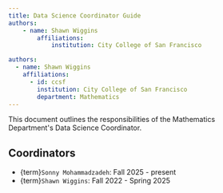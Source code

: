```yaml
---
title: Data Science Coordinator Guide
authors:
    - name: Shawn Wiggins
        affiliations:
            institution: City College of San Francisco

authors:
  - name: Shawn Wiggins
    affiliations:
      - id: ccsf
        institution: City College of San Francisco
        department: Mathematics
---
```

  
 This document outlines the responsibilities of the Mathematics Department's Data Science Coordinator.

## Coordinators
- {term}`Sonny Mohammadzadeh`: Fall 2025 - present
- {term}`Shawn Wiggins`:  Fall 2022 - Spring 2025